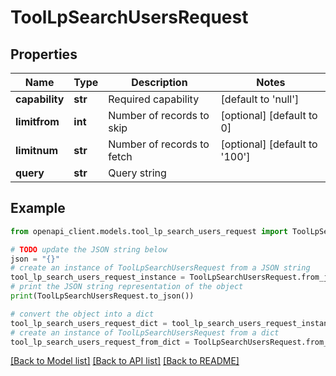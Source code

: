 # ToolLpSearchUsersRequest


## Properties

Name | Type | Description | Notes
------------ | ------------- | ------------- | -------------
**capability** | **str** | Required capability | [default to 'null']
**limitfrom** | **int** | Number of records to skip | [optional] [default to 0]
**limitnum** | **str** | Number of records to fetch | [optional] [default to '100']
**query** | **str** | Query string | 

## Example

```python
from openapi_client.models.tool_lp_search_users_request import ToolLpSearchUsersRequest

# TODO update the JSON string below
json = "{}"
# create an instance of ToolLpSearchUsersRequest from a JSON string
tool_lp_search_users_request_instance = ToolLpSearchUsersRequest.from_json(json)
# print the JSON string representation of the object
print(ToolLpSearchUsersRequest.to_json())

# convert the object into a dict
tool_lp_search_users_request_dict = tool_lp_search_users_request_instance.to_dict()
# create an instance of ToolLpSearchUsersRequest from a dict
tool_lp_search_users_request_from_dict = ToolLpSearchUsersRequest.from_dict(tool_lp_search_users_request_dict)
```
[[Back to Model list]](../README.md#documentation-for-models) [[Back to API list]](../README.md#documentation-for-api-endpoints) [[Back to README]](../README.md)


